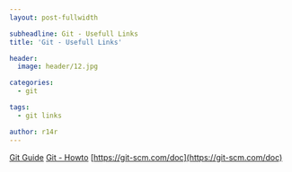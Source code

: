 ```yaml
---
layout: post-fullwidth

subheadline: Git - Usefull Links
title: 'Git - Usefull Links'

header:
  image: header/12.jpg

categories:
  - git

tags:
  - git links

author: r14r
---
```


[Git Guide](http://rogerdudler.github.io/git-guide/)
[Git - Howto](https://githowto.com/)
[https://git-scm.com/doc](https://git-scm.com/doc)
